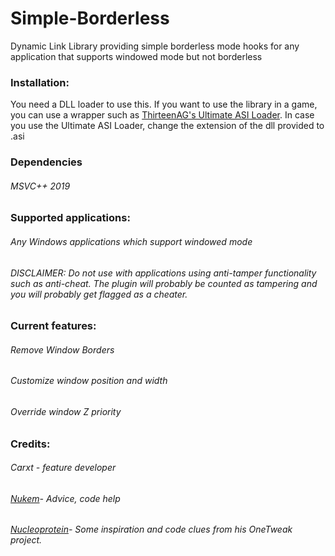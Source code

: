 # Simple-Borderless
Dynamic Link Library providing simple borderless mode hooks for any application that supports windowed mode but not borderless

### Installation:

You need a DLL loader to use this.
If you want to use the library in a game, you can use a wrapper such as [ThirteenAG's Ultimate ASI Loader](https://github.com/ThirteenAG/Ultimate-ASI-Loader "Ultimate ASI Loader").
In case you use the Ultimate ASI Loader, change the extension of the dll provided to .asi

### Dependencies

###### MSVC++ 2019


### Supported applications:

###### Any Windows applications which support windowed mode
###### DISCLAIMER: Do not use with applications using anti-tamper functionality such as anti-cheat. The plugin will probably be counted as tampering and you will probably get flagged as a cheater.

### Current features:


###### Remove Window Borders
###### Customize window position and width
###### Override window Z priority



### Credits:

###### Carxt - feature developer
###### [Nukem](https://github.com/Nukem9 "Nukem's GitHub profile")- Advice, code help
###### [Nucleoprotein](https://github.com/Nucleoprotein "Nucleoprotein's GitHub profile")- Some inspiration and code clues from his OneTweak project.
